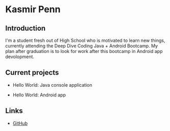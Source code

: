 # Kasmir Penn
    
## Introduction
    
I'm a student fresh out of High School who is motivated to learn new things, currently
attending the Deep Dive Coding Java + Android Bootcamp. My plan after graduation is to 
look for work after this bootcamp in Android app devolopment.
	
## Current projects

* Hello World: Java console application
      
* Hello World: Android app
 
## Links

 * [GitHub](https://github.com/Kazpenn)
